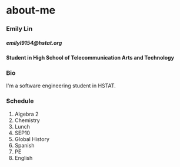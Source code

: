# about-me

### Emily Lin 
##### _emilyl9154@hstat.org_
#### Student in High School of Telecommunication Arts and Technology

### Bio
I'm a software engineering student in HSTAT.

### Schedule
1. Algebra 2
2. Chemistry
3. Lunch
4. SEP10
5. Global History
6. Spanish
7. PE
8. English